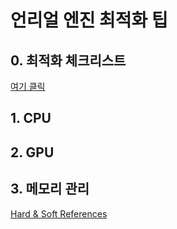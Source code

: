 # 언리얼 엔진 최적화 팁

## 0. 최적화 체크리스트 
[여기 클릭](Optimization%20Tips/언리얼%20최적화%20체크리스트.md)

## 1. CPU

## 2. GPU 

## 3. 메모리 관리
[Hard & Soft References](Optimization%20Tips/03_메모리/Hard%20and%20Soft%20Pointers.md)



